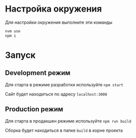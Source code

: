 # Настройка окружения

Для настройки окружения выполните эти команды

```bash
nvm use
npm i
```

# Запуск
## Development режим

Для старта в режиме разработки используйте `npm start`

Сайт будет находиться по адресу `localhost:3000`

## Production режим

Для старта в продакшен режиме используйте `npm run build`

Сборка будет находиться в папке `build` в корне проекта

